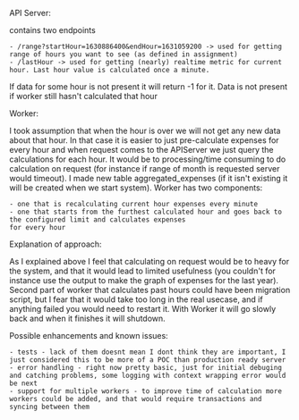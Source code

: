 API Server:

contains two endpoints

    - /range?startHour=1630886400&endHour=1631059200 -> used for getting range of hours you want to see (as defined in assignment)
    - /lastHour -> used for getting (nearly) realtime metric for current hour. Last hour value is calculated once a minute.

If data for some hour is not present it will return -1 for it. Data is not present if worker still hasn't calculated that hour

Worker:

I took assumption that when the hour is over we will not get any new data about that hour.
In that case it is easier to just pre-calculate expenses for every hour and when request comes to the APIServer we 
just query the calculations for each hour. It would be to processing/time consuming to do calculation on request
(for instance if range of month is requested server would timeout).
I made new table aggregated_expenses (if it isn't existing it will be created when we start system).
Worker has two components:

    - one that is recalculating current hour expenses every minute
    - one that starts from the furthest calculated hour and goes back to the configured limit and calculates expenses 
    for every hour
    
Explanation of approach:

As I explained above I feel that calculating on request would be to heavy for the system, and that it would lead to limited
usefulness (you couldn't for instance use the output to make the graph of expenses for the last year).
Second part of worker that calculates past hours could have been migration script, but I fear that it would take too long
in the real usecase, and if anything failed you would need to restart it. With Worker it will go slowly back and when it finishes it will
shutdown.

Possible enhancements and known issues:

    - tests - lack of them doesnt mean I dont think they are important, I just considered this to be more of a POC than production ready server
    - error handling - right now pretty basic, just for initial debuging and catching problems, some logging with context wrapping error would be next
    - support for multiple workers - to improve time of calculation more workers could be added, and that would require transactions and syncing between them
